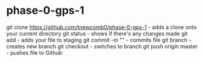 # phase-0-gps-1
git clone https://github.com/tnewcomb0/phase-0-gps-1  - adds a clone onto your current directory
git status  - shows if there's any changes made
git add  - adds your file to staging
git commit -m ""  - commits file
git branch  - creates new branch
git checkout - switches to branch
git push origin master  - pushes file to Github

